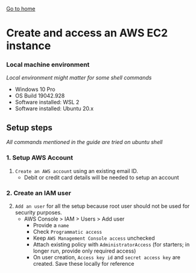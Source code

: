 [Go to home](/learning-cloud-k8s)
# Create and access an AWS EC2 instance
### Local machine environment
*Local environment might matter for some shell commands*
   - Windows 10 Pro
   - OS Build 19042.928
   - Software installed: WSL 2
   - Software installed: Ubuntu 20.x

## Setup steps
*All commands mentioned in the guide are tried on ubuntu shell*

### 1. Setup AWS Account
1. `Create an AWS account` using an existing email ID.
   - Debit or credit card details will be needed to setup an account

### 2. Create an IAM user
2. `Add an user` for all the setup because root user should not be used for security purposes.
   - AWS Console > IAM > Users > Add user
     - Provide a `name`
     - Check `Programmatic access`
     - Keep `AWS Management Console access` unchecked
     - Attach existing policy with `AdministratorAccess` (for starters; in longer run, provide only required access)
     - On user creation, `Access key id` and `secret access key` are created. Save these locally for reference

### 3. Setup AWS CLI
1. `Install AWS CLI` on local
   - execute following command
   ```bash 
   curl "https://awscli.amazonaws.com/awscli-exe-linux-x86_64.zip" -o "awscliv2.zip"
   unzip awscliv2.zip
   sudo ./aws/install
   ```

2. `Configure AWS CLI`
   - execute following command
   ```bash
   aws configure
   ```
   - It is an interactive command. When prompted provide following details:
   ```
   AWS Access Key ID [None]: <access key id>
   AWS Secret Access Key [None]: <secret access key>
   Default region name [None]: 
   Default output format [None]:
   ```

### 4. Setup EC2 Instance
1. `Create key pair`
   - I created a key pair locally so that AWS does not know my private key
   - Alternatively, one can create it on AWS console under EC2.
   - This key pair is used to login to EC2 instances on AWS.
   - Using this approach user name and password are not asked.
   - execute following command (I did not provide any paraphrase.)
   ```bash
   ssh-keygen -t rsa -b 4096
   ```
   - Output
   ```
   Your identification has been saved in /home/username/.ssh/id_rsa
   Your public key has been saved in /home/username/.ssh/id_rsa.pub
   The key fingerprint is: SHA256:abcd usrname@pcname
   ```

2. `Import public key` in AWS
   - execute following command
   ```bash
   aws ec2 import-key-pair --key-name "ec2-key" --public-key-material fileb://~/.ssh/id_rsa.pub
   ```
   *`~/.ssh/id_rsa.pub` is location of my public key that I created in last step*

   *`~` points to `/home/username`*
   
   *with `WSL` it was accessible on \\wsl$\Ubuntu\home\username\.ssh\id_rsa.pub from windows explorer*

3. `Create EC2 instance`
   - In this example, I am using ubuntu server 20.x version in India with t2.micro with 8 GB storage
   - For k8s learning, I created ubuntu server 20.x version in India with t3a.large (with 32GB Storage), because 8GB default storage was not sufficient for working with minikube
   - Validate AMI IDs before using; these change based on OS and regions etc.
   - execute following command
   ```bash
   aws ec2 run-instances \
      --image-id ami-0d758c1134823146a \
      --instance-type t2.micro \
      --key-name ec2-key --region ap-south-1 \
      --block-device-mappings Ebs={VolumeSize=8},DeviceName=/dev/sda1
   ```
   - It creates a machine with an instance Id

4. `Update EC2 instance security group settings` [pending - AWS CLI approach]
   - `AWS Console > EC2 > Instance id > Security Group > Inbound rules`
   - Select `all traffic`
   - Add `my ip` from drop-down

5. `Connect to AWS EC2 instance`
   - execute following command
   ```bash
   ssh -i <private key file path> ubuntu@<public ip address>
   ```

### 5. Assign Static IP to EC2 instance (Optional)
*There is an additonal cost associated with elastic IP*

*[Amazon EC2 On-Demand Pricing
](https://aws.amazon.com/ec2/pricing/on-demand/)*

1. `Allocate elastic IP` address so that with each restart new IP is not assigned
   - execute following command (it provides a static IP)
   ```bash
   aws ec2 allocate-address --domain vpc --network-border-group ap-south-1
   ```
   - Alternatively, `AWS Console > EC2 > Network and Security > Elastic IPs > Allocate Elastic IP address > Allocate`
   - *this IP address will add to bill even when EC2 instance is down. Need to see about it*

2. `Associate static/elastic IP address` to the EC2 instance/VM
   - execute following command
   ```bash
   aws ec2 associate-address --instance-id <ec2-istanceid> --public-ip <elastic ip address>
   ```
   *Post this association, one can access the EC2 instance using this IP address*

### 6. Maintain EC2 Instance
1. Check status of an EC2 instance
```bash
aws ec2 describe-instance-status --instance-ids my-instance-id
```

2. Start an EC2 instance
```bash
aws ec2 start-instances --instance-ids my-instance-id
```

3. Stop an EC2 instance
```bash
aws ec2 stop-instances --instance-ids my-instance-id
```

### Notes
- For each account created on AWS, a `VPC` is created
- Each VPC has `three subnets` for `three availability zones` in a `region`
- Each VPC subnet has a `IPv4 CIDR block` that tells how many IP addresses are available. In total, around `65,536` IP addresses are available
- `Security Groups` are like `firewall`

### Yet to try
- Configure `AWS profile` (on local machine) to access different accounts?
- Check approach to `set security settings of EC2 instance through AWS CLI`

### References
Inspired by a k8s introductory session by [Vijay Dharap](https://github.com/dharapvj). Some steps and commands are added based on my personal experiment.

[@Sunil Gupta](https://github.com/sunilgupta01)
